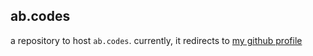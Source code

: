 ## ab.codes

a repository to host `ab.codes`. currently, it redirects to [my github profile](https://github.com/jtof-dev)

